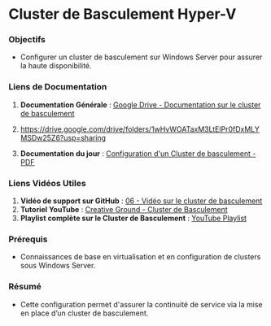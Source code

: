 

# Cluster de Basculement Hyper-V

### Objectifs
- Configurer un cluster de basculement sur Windows Server pour assurer la haute disponibilité.

### Liens de Documentation

1. **Documentation Générale** : [Google Drive - Documentation sur le cluster de basculement](https://drive.google.com/drive/folders/1ikFElvIyDykI0OUtwoRAnIXnpBM9es2H?usp=sharing)

2. https://drive.google.com/drive/folders/1wHvWOATaxM3LtElPr0fDxMLYMSDw25Z6?usp=sharing

3. **Documentation du jour** : [Configuration d'un Cluster de basculement - PDF](https://drive.google.com/drive/folders/1FUqm6Zxy23Lw5Qprc7i9OWmdzcVsluOx?usp=sharing)

### Liens Vidéos Utiles

1. **Vidéo de support sur GitHub** : [06 - Vidéo sur le cluster de basculement](https://github.com/hrhouma1/SecuriteInfrastructure/blob/main/Documents/06-video-6-Laboratoire%20Hyper-V%20Failover%20Cluster.md)
2. **Tutoriel YouTube** : [Creative Ground - Cluster de Basculement](https://www.youtube.com/watch?v=YN8c9_wrR-s&ab_channel=CreativeGround)
3. **Playlist complète sur le Cluster de Basculement** : [YouTube Playlist](https://www.youtube.com/playlist?list=PLeKSsqXSz7ZDDhrb-SWooZrea8qr_njxk)

### Prérequis
- Connaissances de base en virtualisation et en configuration de clusters sous Windows Server.

### Résumé
- Cette configuration permet d'assurer la continuité de service via la mise en place d’un cluster de basculement.

